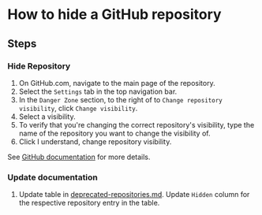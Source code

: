 # How to hide a GitHub repository

## Steps

### Hide Repository

1. On GitHub.com, navigate to the main page of the repository.
1. Select the `Settings` tab in the top navigation bar.
1. In the `Danger Zone` section, to the right of to `Change repository visibility`, click `Change visibility`.
1. Select a visibility.
1. To verify that you're changing the correct repository's visibility, type the name of the repository you want to change the visibility of.
1. Click I understand, change repository visibility.

See [GitHub documentation](https://docs.github.com/en/repositories/managing-your-repositorys-settings-and-features/managing-repository-settings/setting-repository-visibility) for more details.

### Update documentation

1. Update table in [deprecated-repositories.md](https://github.com/Senzing/knowledge-base/blob/main/lists/deprecated-repositories.md).
   Update `Hidden` column for the respective repository entry in the table.
